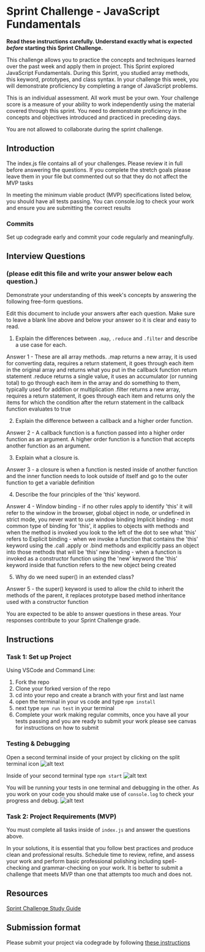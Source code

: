 # Sprint Challenge - JavaScript Fundamentals

**Read these instructions carefully. Understand exactly what is expected _before_ starting this Sprint Challenge.**

This challenge allows you to practice the concepts and techniques learned over the past week and apply them in project. This Sprint explored JavaScript Fundamentals. During this Sprint, you studied array methods, this keyword, prototypes, and class syntax. In your challenge this week, you will demonstrate proficiency by completing a range of JavaScript problems.

This is an individual assessment. All work must be your own. Your challenge score is a measure of your ability to work independently using the material covered through this sprint. You need to demonstrate proficiency in the concepts and objectives introduced and practiced in preceding days.

You are not allowed to collaborate during the sprint challenge. 

## Introduction

The index.js file contains all of your challenges. Please review it in full before answering the questions. If you complete the stretch goals please leave them in your file but commented out so that they do not affect the MVP tasks 

In meeting the minimum viable product (MVP) specifications listed below, you should have all tests passing. You can console.log to check your work and ensure you are submitting the correct results 

### Commits

Set up codegrade early and commit your code regularly and meaningfully. 

## Interview Questions
### (please edit this file and write your answer below each question.)
Demonstrate your understanding of this week's concepts by answering the following free-form questions.

Edit this document to include your answers after each question. Make sure to leave a blank line above and below your answer so it is clear and easy to read.

1. Explain the differences between `.map`, `.reduce` and `.filter` and describe a use case for each. 

Answer 1 - These are all array methods. 
.map returns a new array, it is used for converting data, requires a return statement, it goes through each item in the original array and returns what you put in the callback function return statement
.reduce returns a single value, it uses an accumulator (or running total) to go through each item in the array and do something to them, typically used for addition or multiplication
.filter returns a new array, requires a return statement, it goes through each item and returns only the items for which the condition after the return statement in the callback function evaluates to true

2. Explain the difference between a callback and a higher order function.

Answer 2 - A callback function is a function passed into a higher order function as an argument. A higher order function is a function that accepts another function as an argument.

3. Explain what a closure is.

Answer 3 - a closure is when a function is nested inside of another function and the inner function needs to look outside of itself and go to the outer function to get a variable definition

4. Describe the four principles of the 'this' keyword.

Answer 4 - 
Window binding - if no other rules apply to identify 'this' it will refer to the window in the browser, global object in node, or undefined in strict mode, you never want to use window binding
Implicit binding - most common type of binding for 'this', it applies to objects with methods and when the method is invoked you look to the left of the dot to see what 'this' refers to
Explicit binding - when we invoke a function that contains the 'this' keyword using the .call .apply or .bind methods and explicitly pass an object into those methods that will be 'this'
new binding - when a function is invoked as a constructor function using the 'new' keyword the 'this' keyword inside that function refers to the new object being created

5. Why do we need super() in an extended class?

Answer 5 - the super() keyword is used to allow the child to inherit the methods of the parent, it replaces prototype based method inheritance used with a constructor function

You are expected to be able to answer questions in these areas. Your responses contribute to your Sprint Challenge grade. 

## Instructions

### Task 1: Set up Project

Using VSCode and Command Line:


1. Fork the repo
2. Clone your forked version of the repo
3. cd into your repo and create a branch with your first and last name
4. open the terminal in your vs code and type `npm install`
5. next type `npm run test` in your terminal
6. Complete your work making regular commits, once you have all your tests passing and you are ready to submit your work please see canvas for instructions on how to submit

### Testing & Debugging

Open a second terminal inside of your project by clicking on the split terminal icon
![alt text](assets/split_terminal.png "Split Terminal")

Inside of your second terminal type `npm start` 
![alt text](assets/npm_start.png "type npm start")

You will be running your tests in one terminal and debugging in the other. As you work on your code you should make use of `console.log` to check your progress and debug.
![alt text](assets/tests_debug_terminal_final.png "your terminal should look like this")

### Task 2: Project Requirements (MVP)

You must complete all tasks inside of `index.js` and answer the questions above.

In your solutions, it is essential that you follow best practices and produce clean and professional results. Schedule time to review, refine, and assess your work and perform basic professional polishing including spell-checking and grammar-checking on your work. It is better to submit a challenge that meets MVP than one that attempts too much and does not.

## Resources
 
 [Sprint Challenge Study Guide](https://www.notion.so/lambdaschool/Unit-1-Sprint-3-Study-Guide-033a9a00659a4ef98c12eb97e49a6110)

## Submission format

Please submit your project via codegrade by following [these instructions](https://www.notion.so/lambdaschool/Submitting-an-assignment-via-Code-Grade-A-Step-by-Step-Walkthrough-07bd65f5f8364e709ecb5064735ce374)

